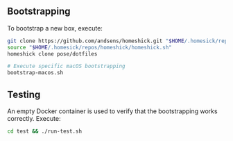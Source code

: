 ## Bootstrapping

To bootstrap a new box, execute:

```sh
git clone https://github.com/andsens/homeshick.git "$HOME/.homesick/repos/homeshick"
source "$HOME/.homesick/repos/homeshick/homeshick.sh"
homeshick clone pose/dotfiles

# Execute specific macOS bootstrapping
bootstrap-macos.sh
```

## Testing

An empty Docker container is used to verify that the bootstrapping works
correctly. Execute:

```sh
cd test && ./run-test.sh
```
